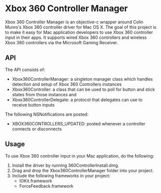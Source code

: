 # Xbox 360 Controller Manager

Xbox 360 Controller Manager is an objective-c wrapper around Colin Munro's Xbox 360 controller driver for Mac OS X. The goal of this project is to make it easy for Mac application developers to use Xbox 360 controller input in their apps. It supports wired Xbox 360 controllers and wireless Xbox 360 controllers via the Microsoft Gaming Receiver.

## API

The API consists of:

* Xbox360ControllerManager: a singleton manager class which handles detection and setup of Xbox 360 Controllers instances
* Xbox360Controller: a class that can be used to poll for button and stick states from those instances and
* Xbox360ControllerDelegate: a protocol that delegates can use to receive button inputs

The following NSNotifications are posted:

* XBOX360CONTROLLERS_UPDATED: posted whenever a controller connects or disconnects

## Usage

To use Xbox 360 controller input in your Mac application, do the following:

1. Install the driver by running 360ControllerInstall.dmg.
2. Drag and drop the Xbox360ControllerManager folder into your project.
3. Include the following frameworks in your project:
	* IOKit.framework
	* ForceFeedback.framework
